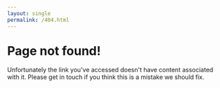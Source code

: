 ```yaml
---
layout: single
permalink: /404.html
---
```


<h1 style="margin-top: 2rem;">Page not found!</h1>

Unfortunately the link you've accessed doesn't have content associated with it. Please get in touch if you think this is a mistake we should fix.